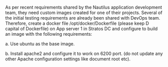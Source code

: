 As per recent requirements shared by the Nautilus application development team, they need custom images created for one of their projects. Several of the initial testing requirements are already been shared with DevOps team. Therefore, create a docker file /opt/docker/Dockerfile (please keep D capital of Dockerfile) on App server 1 in Stratos DC and configure to build an image with the following requirements:


a. Use ubuntu as the base image.

b. Install apache2 and configure it to work on 6200 port. (do not update any other Apache configuration settings like document root etc).


